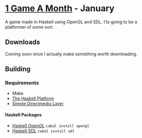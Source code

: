 [1 Game A Month](http://onegameamonth.com/) - January
========================

A game made in Haskell using OpenGL and SDL. I'ts going to be a platformer of some sort.

Downloads
---------

Coming soon once I actually make something worth downloading.

Building
--------

### Requirements

- Make
- [The Haskell Platform](http://www.haskell.org/platform/)
- [Simple Directmedia Layer](http://www.libsdl.org/)

#### Haskell Packages

- [Haskell OpenGL](http://hackage.haskell.org/package/OpenGL) `cabal install opengl`
- [Haskell SDL](http://hackage.haskell.org/package/SDL-0.6.4) `cabal install sdl`
